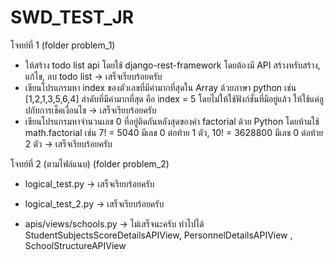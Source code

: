 # SWD_TEST_JR 
โจทย์ที่ 1 (folder problem_1)

- ให้สร้าง todo list api โดยใช้ django-rest-framework โดยต้องมี API สร้างหรับสร้าง, แก้ไข, ลบ todo list -> เสร็จเรียบร้อยครับ
- เขียนโปรแกรมหา index ของตัวเลขที่มีค่ามากที่สุดใน Array ด้วยภาษา python เช่น [1,2,1,3,5,6,4] ลำดับที่มีค่ามากที่สุด คือ index = 5 โดยไม่ให้ใช้ฟังก์ชั่นที่มีอยู่แล้ว ให้ใช้แค่ลูปกับการเช็คเงื่อนไข -> เสร็จเรียบร้อยครับ
- เขียนโปรแกรมหาจำนวนเลข 0 ที่อยู่ติดกันหลังสุดของค่า factorial ด้วย Python โดยห้ามใช้ math.factorial เช่น 7! = 5040 มีเลข 0 ต่อท้าย 1 ตัว, 10! = 3628800 มีเลข 0 ต่อท้าย 2 ตัว -> เสร็จเรียบร้อยครับ
 

โจทย์ที่ 2 (ตามไฟล์แนบ) (folder problem_2)

 

- logical_test.py -> เสร็จเรียบร้อยครับ

- logical_test_2.py -> เสร็จเรียบร้อยครับ

- apis/views/schools.py -> ไม่เสร็จนะครับ ทำไปได้ StudentSubjectsScoreDetailsAPIView, PersonnelDetailsAPIView , SchoolStructureAPIView
